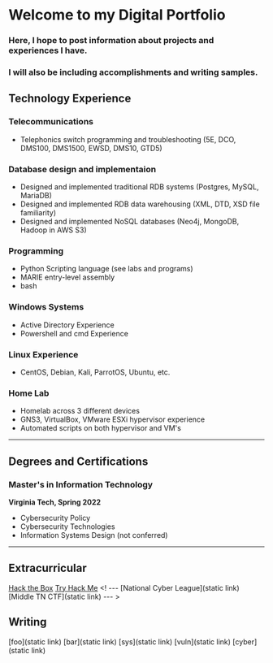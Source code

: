 # Welcome to my Digital Portfolio
### Here, I hope to post information about projects and experiences I have.
### I will also be including accomplishments and writing samples.


## Technology Experience

### Telecommunications
- Telephonics switch programming and troubleshooting (5E, DCO, DMS100, DMS1500, EWSD, DMS10, GTD5)

### Database design and implementaion
- Designed and implemented traditional RDB systems (Postgres, MySQL, MariaDB)
- Designed and implemented RDB data warehousing (XML, DTD, XSD file familiarity)
- Designed and implemented NoSQL databases (Neo4j, MongoDB, Hadoop in AWS S3)

### Programming
- Python Scripting language (see labs and programs)
- MARIE entry-level assembly
- bash

### Windows Systems
- Active Directory Experience
- Powershell and cmd Experience

### Linux Experience
- CentOS, Debian, Kali, ParrotOS, Ubuntu, etc.

### Home Lab
- Homelab across 3 different devices
- GNS3, VirtualBox, VMware ESXi hypervisor experience
- Automated scripts on both hypervisor and VM's


<hr>

## Degrees and Certifications
### Master's in Information Technology
**Virginia Tech, Spring 2022**
- Cybersecurity Policy
- Cybersecurity Technologies
- Information Systems Design (not conferred) 

<hr>

## Extracurricular
[Hack the Box](https://app.hackthebox.eu/profile/492460)
[Try Hack Me](https://tryhackme.com/p/praxaeus)
<! --- [National Cyber League](static link)
[Middle TN CTF](static link) --- >

## Writing
[foo](static link)
[bar](static link)
[sys](static link)
[vuln](static link)
[cyber](static link)
